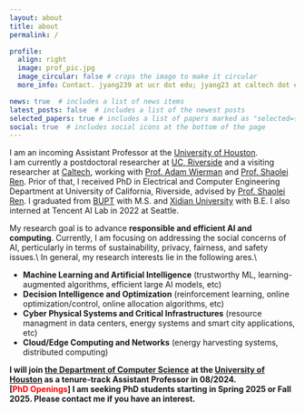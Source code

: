 ```yaml
---
layout: about
title: about
permalink: /

profile:
  align: right
  image: prof_pic.jpg
  image_circular: false # crops the image to make it circular
  more_info: Contact. jyang239 at ucr dot edu; jyang23 at caltech dot edu

news: true  # includes a list of news items
latest_posts: false  # includes a list of the newest posts
selected_papers: true # includes a list of papers marked as "selected={true}"
social: true  # includes social icons at the bottom of the page
---
```


I am an incoming Assistant Professor at the [University of Houston](https://www.uh.edu).\
I am currently a postdoctoral researcher at [UC, Riverside](https://www.ucr.edu) and a visiting researcher at [Caltech](https://www.caltech.edu), working with [Prof. Adam Wierman](https://adamwierman.com) and [Prof. Shaolei Ren](https://shaoleiren.github.io). 
Prior of that, I received PhD in Electrical and Computer Engineering Department at University of California, Riverside, advised by [Prof. Shaolei Ren](https://shaoleiren.github.io). I graduated from [BUPT](https://en.wikipedia.org/wiki/Beijing_University_of_Posts_and_Telecommunications) with M.S. and [Xidian University](https://en.wikipedia.org/wiki/Xidian_University) with B.E. I also interned at Tencent AI Lab in 2022 at Seattle.

My research goal is to advance **responsible and efficient AI and computing**. Currently, I am focusing on addressing the social concerns of AI, perticularly in terms of sustainability, privacy, fairness, and safety issues.\ In general, my research interests lie in the following ares.\
+ **Machine Learning and Artificial Intelligence** (trustworthy ML, learning-augmented algorithms, efficient large AI models, etc)
+ **Decision Intelligence and Optimization** (reinforcement learning, online optimization/control, online allocation algorithms,  etc)
+ **Cyber Physical Systems and Critical Infrastructures** (resource managment in data centers, energy systems and smart city applications, etc)
+ **Cloud/Edge Computing and Networks** (energy harvesting systems, distributed computing)


**I will join [the Department of Computer Science](https://www.uh.edu/nsm/computer-science/) at the [University of Houston](https://www.uh.edu) as a tenure-track Assistant Professor in 08/2024.** \
**[<span style="color: red;">PhD Openings</span>] I am seeking PhD students starting in Spring 2025 or Fall 2025. Please contact me if you have an interest.**





